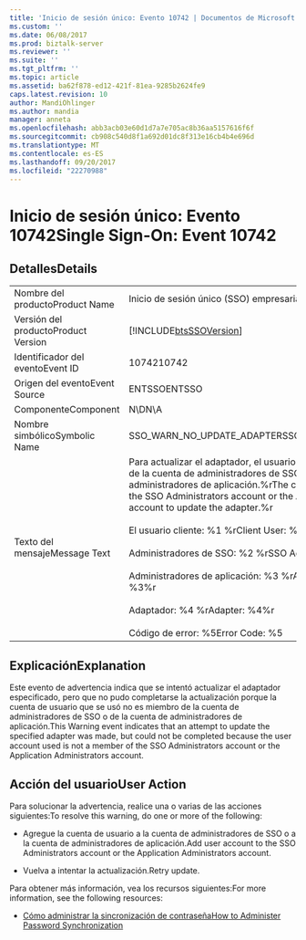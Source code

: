 ```yaml
---
title: 'Inicio de sesión único: Evento 10742 | Documentos de Microsoft'
ms.custom: ''
ms.date: 06/08/2017
ms.prod: biztalk-server
ms.reviewer: ''
ms.suite: ''
ms.tgt_pltfrm: ''
ms.topic: article
ms.assetid: ba62f878-ed12-421f-81ea-9285b2624fe9
caps.latest.revision: 10
author: MandiOhlinger
ms.author: mandia
manager: anneta
ms.openlocfilehash: abb3acb03e60d1d7a7e705ac8b36aa5157616f6f
ms.sourcegitcommit: cb908c540d8f1a692d01dc8f313e16cb4b4e696d
ms.translationtype: MT
ms.contentlocale: es-ES
ms.lasthandoff: 09/20/2017
ms.locfileid: "22270988"
---
```

# <a name="single-sign-on-event-10742"></a><span data-ttu-id="2601f-102">Inicio de sesión único: Evento 10742</span><span class="sxs-lookup"><span data-stu-id="2601f-102">Single Sign-On: Event 10742</span></span>
## <a name="details"></a><span data-ttu-id="2601f-103">Detalles</span><span class="sxs-lookup"><span data-stu-id="2601f-103">Details</span></span>  
  
|||  
|-|-|  
|<span data-ttu-id="2601f-104">Nombre del producto</span><span class="sxs-lookup"><span data-stu-id="2601f-104">Product Name</span></span>|<span data-ttu-id="2601f-105">Inicio de sesión único (SSO) empresarial</span><span class="sxs-lookup"><span data-stu-id="2601f-105">Enterprise Single Sign-On</span></span>|  
|<span data-ttu-id="2601f-106">Versión del producto</span><span class="sxs-lookup"><span data-stu-id="2601f-106">Product Version</span></span>|[!INCLUDE[btsSSOVersion](../includes/btsssoversion-md.md)]|  
|<span data-ttu-id="2601f-107">Identificador del evento</span><span class="sxs-lookup"><span data-stu-id="2601f-107">Event ID</span></span>|<span data-ttu-id="2601f-108">10742</span><span class="sxs-lookup"><span data-stu-id="2601f-108">10742</span></span>|  
|<span data-ttu-id="2601f-109">Origen del evento</span><span class="sxs-lookup"><span data-stu-id="2601f-109">Event Source</span></span>|<span data-ttu-id="2601f-110">ENTSSO</span><span class="sxs-lookup"><span data-stu-id="2601f-110">ENTSSO</span></span>|  
|<span data-ttu-id="2601f-111">Componente</span><span class="sxs-lookup"><span data-stu-id="2601f-111">Component</span></span>|<span data-ttu-id="2601f-112">N\D</span><span class="sxs-lookup"><span data-stu-id="2601f-112">N\A</span></span>|  
|<span data-ttu-id="2601f-113">Nombre simbólico</span><span class="sxs-lookup"><span data-stu-id="2601f-113">Symbolic Name</span></span>|<span data-ttu-id="2601f-114">SSO_WARN_NO_UPDATE_ADAPTER</span><span class="sxs-lookup"><span data-stu-id="2601f-114">SSO_WARN_NO_UPDATE_ADAPTER</span></span>|  
|<span data-ttu-id="2601f-115">Texto del mensaje</span><span class="sxs-lookup"><span data-stu-id="2601f-115">Message Text</span></span>|<span data-ttu-id="2601f-116">Para actualizar el adaptador, el usuario del cliente debe ser miembro de la cuenta de administradores de SSO o de la cuenta de administradores de aplicación.%r</span><span class="sxs-lookup"><span data-stu-id="2601f-116">The client user must be a member of the SSO Administrators account or the Application Administrators account to update the adapter.%r</span></span><br /><br /> <span data-ttu-id="2601f-117">El usuario cliente: %1 %r</span><span class="sxs-lookup"><span data-stu-id="2601f-117">Client User: %1%r</span></span><br /><br /> <span data-ttu-id="2601f-118">Administradores de SSO: %2 %r</span><span class="sxs-lookup"><span data-stu-id="2601f-118">SSO Administrators: %2%r</span></span><br /><br /> <span data-ttu-id="2601f-119">Administradores de aplicación: %3 %r</span><span class="sxs-lookup"><span data-stu-id="2601f-119">Application Administrators: %3%r</span></span><br /><br /> <span data-ttu-id="2601f-120">Adaptador: %4 %r</span><span class="sxs-lookup"><span data-stu-id="2601f-120">Adapter: %4%r</span></span><br /><br /> <span data-ttu-id="2601f-121">Código de error: %5</span><span class="sxs-lookup"><span data-stu-id="2601f-121">Error Code: %5</span></span>|  
  
## <a name="explanation"></a><span data-ttu-id="2601f-122">Explicación</span><span class="sxs-lookup"><span data-stu-id="2601f-122">Explanation</span></span>  
 <span data-ttu-id="2601f-123">Este evento de advertencia indica que se intentó actualizar el adaptador especificado, pero que no pudo completarse la actualización porque la cuenta de usuario que se usó no es miembro de la cuenta de administradores de SSO o de la cuenta de administradores de aplicación.</span><span class="sxs-lookup"><span data-stu-id="2601f-123">This Warning event indicates that an attempt to update the specified adapter was made, but could not be completed because the user account used is not a member of the SSO Administrators account or the Application Administrators account.</span></span>  
  
## <a name="user-action"></a><span data-ttu-id="2601f-124">Acción del usuario</span><span class="sxs-lookup"><span data-stu-id="2601f-124">User Action</span></span>  
 <span data-ttu-id="2601f-125">Para solucionar la advertencia, realice una o varias de las acciones siguientes:</span><span class="sxs-lookup"><span data-stu-id="2601f-125">To resolve this warning, do one or more of the following:</span></span>  
  
-   <span data-ttu-id="2601f-126">Agregue la cuenta de usuario a la cuenta de administradores de SSO o a la cuenta de administradores de aplicación.</span><span class="sxs-lookup"><span data-stu-id="2601f-126">Add user account to the SSO Administrators account or the Application Administrators account.</span></span>  
  
-   <span data-ttu-id="2601f-127">Vuelva a intentar la actualización.</span><span class="sxs-lookup"><span data-stu-id="2601f-127">Retry update.</span></span>  
  
 <span data-ttu-id="2601f-128">Para obtener más información, vea los recursos siguientes:</span><span class="sxs-lookup"><span data-stu-id="2601f-128">For more information, see the following resources:</span></span>  
  
-   [<span data-ttu-id="2601f-129">Cómo administrar la sincronización de contraseña</span><span class="sxs-lookup"><span data-stu-id="2601f-129">How to Administer Password Synchronization</span></span>](../core/how-to-administer-password-synchronization.md)